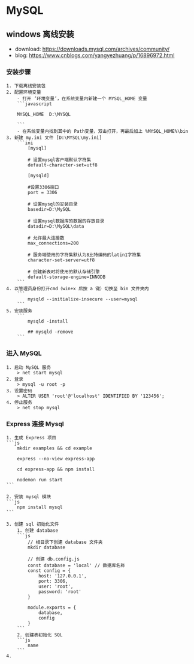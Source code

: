 # MySQL

## windows 离线安装

- download: https://downloads.mysql.com/archives/community/
- blog: https://www.cnblogs.com/yangyezhuang/p/16896972.html

### 安装步骤

    1. 下载离线安装包
    2. 配置环境变量
        - 打开 ‘环境变量’，在系统变量内新建一个 MYSQL_HOME 变量
        ```javascript

        MYSQL_HOME  D:\MYSQL

        ```
        - 在系统变量内找到其中的 Path变量，双击打开，再最后加上 %MYSQL_HOME%\bin
    3. 新建 my.ini 文件 [D:\MYSQL\my.ini]
        ```ini
            [mysql]

            # 设置mysql客户端默认字符集
            default-character-set=utf8

            [mysqld]

            #设置3306端口
            port = 3306

            # 设置mysql的安装目录
            basedir=D:\MySQL

            # 设置mysql数据库的数据的存放目录
            datadir=D:\MySQL\data

            # 允许最大连接数
            max_connections=200

            # 服务端使用的字符集默认为8比特编码的latin1字符集
            character-set-server=utf8

            # 创建新表时将使用的默认存储引擎
            default-storage-engine=INNODB
        ```
    4. 以管理员身份打开cmd（win+x 后按 a 键）切换至 bin 文件夹内
        ```
            mysqld --initialize-insecure --user=mysql
        ```
    5. 安装服务
        ```
            mysqld -install

            ## mysqld -remove
        ```

### 进入 MySQL

    1. 启动 MySQL 服务
        > net start mysql
    2. 登录
        > mysql -u root -p
    3. 设置密码
        > ALTER USER 'root'@'localhost' IDENTIFIED BY '123456';
    4. 停止服务
        > net stop mysql

### Express 连接 Mysql

    1. 生成 Express 项目
    ```js
        mkdir examples && cd example

        express --no-view express-app

        cd express-app && npm install

        nodemon run start
    ```

    2. 安装 mysql 模块
    ```js
        npm install mysql
    ```

    3. 创建 sql 初始化文件
        1. 创建 database
        ```js
            // 根目录下创建 database 文件夹
            mkdir database

            // 创建 db.config.js
            const database = 'local' // 数据库名称
            const config = {
                host: '127.0.0.1',
                port: 3306,
                user: 'root',
                password: 'root'
            }

            module.exports = {
                database,
                config
            }
        ```
        2. 创建表初始化 SQL
        ```js
            name
        ```
    4. 

